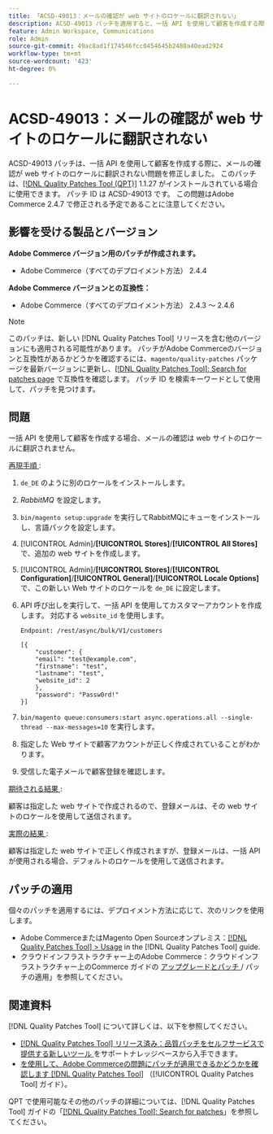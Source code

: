 ```yaml
---
title: 「ACSD-49013：メールの確認が web サイトのロケールに翻訳されない」
description: ACSD-49013 パッチを適用すると、一括 API を使用して顧客を作成する際に、メールの確認が web サイトのロケールに翻訳されないAdobe Commerceの問題を修正できます。
feature: Admin Workspace, Communications
role: Admin
source-git-commit: 49ac8ad1f174546fcc0454645b2480a40ead2924
workflow-type: tm+mt
source-wordcount: '423'
ht-degree: 0%

---
```


# ACSD-49013：メールの確認が web サイトのロケールに翻訳されない

ACSD-49013 パッチは、一括 API を使用して顧客を作成する際に、メールの確認が web サイトのロケールに翻訳されない問題を修正しました。 このパッチは、[[!DNL Quality Patches Tool (QPT)]](https://experienceleague.adobe.com/en/docs/commerce-knowledge-base/kb/announcements/commerce-announcements/magento-quality-patches-released-new-tool-to-self-serve-quality-patches) 1.1.27 がインストールされている場合に使用できます。 パッチ ID は ACSD-49013 です。 この問題はAdobe Commerce 2.4.7 で修正される予定であることに注意してください。

## 影響を受ける製品とバージョン

**Adobe Commerce バージョン用のパッチが作成されます。**

* Adobe Commerce（すべてのデプロイメント方法） 2.4.4

**Adobe Commerce バージョンとの互換性：**

* Adobe Commerce（すべてのデプロイメント方法） 2.4.3 ～ 2.4.6

>[!NOTE]
>
>このパッチは、新しい [!DNL Quality Patches Tool] リリースを含む他のバージョンにも適用される可能性があります。 パッチがAdobe Commerceのバージョンと互換性があるかどうかを確認するには、`magento/quality-patches` パッケージを最新バージョンに更新し、[[!DNL Quality Patches Tool]: Search for patches page](https://experienceleague.adobe.com/tools/commerce-quality-patches/index.html) で互換性を確認します。 パッチ ID を検索キーワードとして使用して、パッチを見つけます。

## 問題

一括 API を使用して顧客を作成する場合、メールの確認は web サイトのロケールに翻訳されません。

<u> 再現手順 </u>:

1. `de_DE` のように別のロケールをインストールします。
1. *RabbitMQ* を設定します。
1. `bin/magento setup:upgrade` を実行してRabbitMQにキューをインストールし、言語パックを設定します。
1. [!UICONTROL Admin]/**[!UICONTROL Stores]**/**[!UICONTROL All Stores]** で、追加の web サイトを作成します。
1. [!UICONTROL Admin]/**[!UICONTROL Stores]**/**[!UICONTROL Configuration]**/**[!UICONTROL General]**/**[!UICONTROL Locale Options]** で、この新しい Web サイトのロケールを `de_DE` に設定します。
1. API 呼び出しを実行して、一括 API を使用してカスタマーアカウントを作成します。 対応する `website_id` を使用します。

   `Endpoint: /rest/async/bulk/V1/customers`

   ```
   [{
       "customer": {
       "email": "test@example.com",
       "firstname": "test",
       "lastname": "test",
       "website_id": 2
       },
       "password": "Passw0rd!"
   }]
   ```

1. `bin/magento queue:consumers:start async.operations.all --single-thread --max-messages=10` を実行します。
1. 指定した Web サイトで顧客アカウントが正しく作成されていることがわかります。
1. 受信した電子メールで顧客登録を確認します。

<u> 期待される結果 </u>:

顧客は指定した web サイトで作成されるので、登録メールは、その web サイトのロケールを使用して送信されます。

<u> 実際の結果 </u>:

顧客は指定した web サイトで正しく作成されますが、登録メールは、一括 API が使用される場合、デフォルトのロケールを使用して送信されます。

## パッチの適用

個々のパッチを適用するには、デプロイメント方法に応じて、次のリンクを使用します。

* Adobe CommerceまたはMagento Open Sourceオンプレミス：[[!DNL Quality Patches Tool] > Usage](https://experienceleague.adobe.com/docs/commerce-operations/tools/quality-patches-tool/usage.html) in the [!DNL Quality Patches Tool] guide.
* クラウドインフラストラクチャー上のAdobe Commerce：クラウドインフラストラクチャー上のCommerce ガイドの [ アップグレードとパッチ ](https://experienceleague.adobe.com/docs/commerce-cloud-service/user-guide/develop/upgrade/apply-patches.html)/ パッチの適用」を参照してください。

## 関連資料

[!DNL Quality Patches Tool] について詳しくは、以下を参照してください。

* [[!DNL Quality Patches Tool]  リリース済み：品質パッチをセルフサービスで提供する新しいツール ](https://experienceleague.adobe.com/en/docs/commerce-knowledge-base/kb/announcements/commerce-announcements/magento-quality-patches-released-new-tool-to-self-serve-quality-patches) をサポートナレッジベースから入手できます。
* [ を使用して、Adobe Commerceの問題にパッチが適用できるかどうかを確認します  [!DNL Quality Patches Tool]](/help/tools/quality-patches-tool/patches-available-in-qpt/check-patch-for-magento-issue-with-magento-quality-patches.md) （[!UICONTROL Quality Patches Tool] ガイド）。


QPT で使用可能なその他のパッチの詳細については、[!DNL Quality Patches Tool] ガイドの「[[!DNL Quality Patches Tool]: Search for patches](https://experienceleague.adobe.com/tools/commerce-quality-patches/index.html)」を参照してください。
